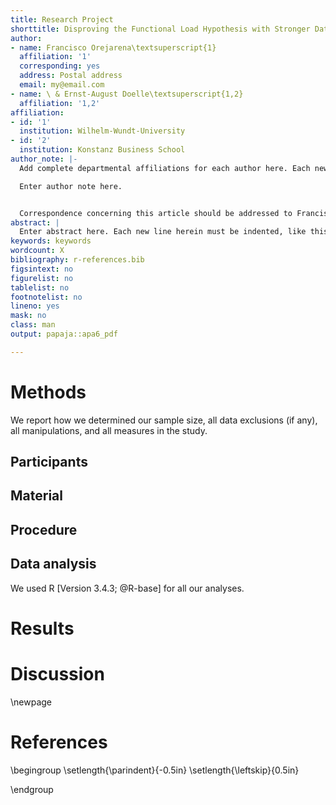 ```yaml
---
title: Research Project
shorttitle: Disproving the Functional Load Hypothesis with Stronger Data Analysis
author:
- name: Francisco Orejarena\textsuperscript{1}
  affiliation: '1'
  corresponding: yes
  address: Postal address
  email: my@email.com
- name: \ & Ernst-August Doelle\textsuperscript{1,2}
  affiliation: '1,2'
affiliation:
- id: '1'
  institution: Wilhelm-Wundt-University
- id: '2'
  institution: Konstanz Business School
author_note: |-
  Add complete departmental affiliations for each author here. Each new line herein must be indented, like this line.

  Enter author note here.


  Correspondence concerning this article should be addressed to Francisco Orejarena, Postal address. E-mail: my@email.com
abstract: |
  Enter abstract here. Each new line herein must be indented, like this line.
keywords: keywords
wordcount: X
bibliography: r-references.bib
figsintext: no
figurelist: no
tablelist: no
footnotelist: no
lineno: yes
mask: no
class: man
output: papaja::apa6_pdf

---
```








# Methods
We report how we determined our sample size, all data exclusions (if any), all manipulations, and all measures in the study. <!-- 21-word solution (Simmons, Nelson & Simonsohn, 2012; retrieved from http://ssrn.com/abstract=2160588) -->

## Participants

## Material

## Procedure

## Data analysis
We used R [Version 3.4.3; @R-base] for all our analyses.


# Results

# Discussion


\newpage

# References


\begingroup
\setlength{\parindent}{-0.5in}
\setlength{\leftskip}{0.5in}

<div id = "refs"></div>
\endgroup
